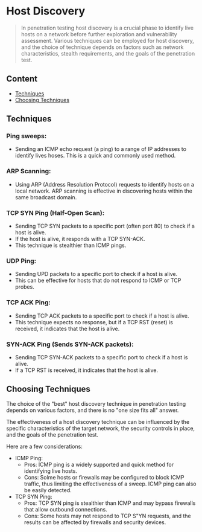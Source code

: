 # Host Discovery
> In penetration testing host discovery is a crucial phase to identify live hosts on a network before further exploration and vulnerability assessment. Various techniques can be employed for host discovery, and the choice of technique depends on factors such as network characteristics, stealth requirements, and the goals of the penetration test.

## Content
- [Techniques](#techniques)
- [Choosing Techniques](#choosing-techniques)

## Techniques

### Ping sweeps:
- Sending an ICMP echo request (a ping) to a range of IP addresses to identify lives hoses. This is a quick and commonly used method. 

###  ARP Scanning:
- Using ARP (Address Resolution Protocol) requests to identify hosts on a local network. ARP scanning is effective in discovering hosts within the same broadcast domain. 

### TCP SYN Ping (Half-Open Scan): 
- Sending TCP SYN packets to a specific port (often port 80) to check if a host is alive.
- If the host is alive, it responds with a TCP SYN-ACK.
- This technique is stealthier than ICMP pings. 

### UDP Ping: 
- Sending UPD packets to a specific port to check if a host is alive.
- This can be effective for hosts that do not respond to ICMP or TCP probes.

### TCP ACK Ping: 
- Sending TCP ACK packets to a specific port to check if a host is alive.
- This technique expects no response, but if a TCP RST (reset) is received, it indicates that the host is alive. 

### SYN-ACK Ping (Sends SYN-ACK packets):
- Sending TCP SYN-ACK packets to a specific port to check if a host is alive.
- If a TCP RST is received, it indicates that the host is alive.

## Choosing Techniques

The choice of the "best" host discovery technique in penetration testing depends on various factors, and there is no "one size fits all" answer. 

The effectiveness of a host discovery technique can be influenced by the specific characteristics of the target network, the security controls in place, and the goals of the penetration test. 

Here are a few considerations: 
- ICMP Ping:
  - Pros: ICMP ping is a widely supported and quick method for identifying live hosts.
  - Cons: Solme hosts or firewalls may be configured to block ICMP traffic, thus limiting the effectiveness of a sweep. ICMP ping can also be easily detected.
- TCP SYN Ping:
  - Pros: TCP SYN ping is stealthier than ICMP and may bypass firewalls that allow outbound connections.
  - Cons: Some hosts may not respond to TCP S"YN requests, and the results can be affected by firewalls and security devices. 
